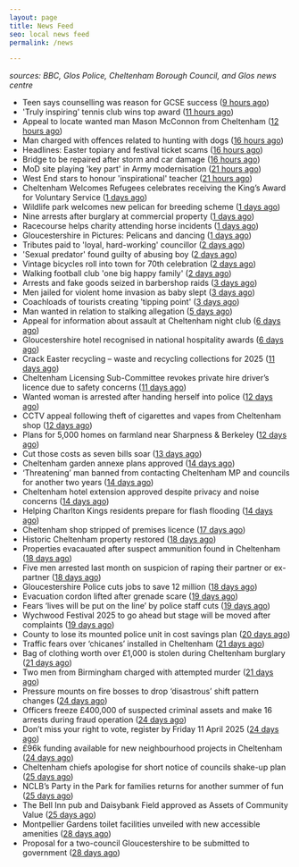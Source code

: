 ```yaml
---
layout: page
title: News Feed
seo: local news feed
permalink: /news

---
```


_sources: BBC, Glos Police, Cheltenham Borough Council, and Glos news centre_

<!-- news_marker starts -->
- Teen says counselling was reason for GCSE success ([9 hours ago](https://www.bbc.com/news/articles/czrv6n65806o))
- 'Truly inspiring' tennis club wins top award ([11 hours ago](https://www.bbc.com/news/articles/c8rggkl72dyo))
- Appeal to locate wanted man Mason McConnon from Cheltenham ([12 hours ago](https://gloucesternewscentre.co.uk/appeal-to-locate-wanted-man-mason-mcconnon-from-cheltenham/))
- Man charged with offences related to hunting with dogs ([16 hours ago](https://gloucesternewscentre.co.uk/man-charged-with-offences-related-to-hunting-with-dogs/))
- Headlines: Easter topiary and festival ticket scams ([16 hours ago](https://www.bbc.com/news/articles/c2lz7ny9xzlo))
- Bridge to be repaired after storm and car damage ([16 hours ago](https://www.bbc.com/news/articles/cn4j7v4n43ko))
- MoD site playing 'key part' in Army modernisation ([21 hours ago](https://www.bbc.com/news/articles/cwyn3ryydz7o))
- West End stars to honour 'inspirational' teacher ([21 hours ago](https://www.bbc.com/news/articles/cyvqqme82zvo))
- Cheltenham Welcomes Refugees celebrates receiving the King’s Award for Voluntary Service ([1 days ago](https://gloucesternewscentre.co.uk/cheltenham-welcomes-refugees-celebrates-receiving-the-kings-award-for-voluntary-service/))
- Wildlife park welcomes new pelican for breeding scheme ([1 days ago](https://www.bbc.com/news/articles/cd6j2gev4y9o))
- Nine arrests after burglary at commercial property ([1 days ago](https://www.bbc.com/news/articles/cjr7lj51dnjo))
- Racecourse helps charity attending horse incidents ([1 days ago](https://www.bbc.com/news/articles/cd6jjj89vg1o))
- Gloucestershire in Pictures: Pelicans and dancing ([1 days ago](https://www.bbc.com/news/articles/c30qq5374qpo))
- Tributes paid to 'loyal, hard-working' councillor ([2 days ago](https://www.bbc.com/news/articles/c17552qngqzo))
- 'Sexual predator' found guilty of abusing boy ([2 days ago](https://www.bbc.com/news/articles/c0m9re8wkxko))
- Vintage bicycles roll into town for 70th celebration ([2 days ago](https://www.bbc.com/news/articles/cq67yj24436o))
- Walking football club 'one big happy family' ([2 days ago](https://www.bbc.com/news/articles/ce8447vrm21o))
- Arrests and fake goods seized in barbershop raids ([3 days ago](https://www.bbc.com/news/articles/c4gr2z749m0o))
- Men jailed for violent home invasion as baby slept ([3 days ago](https://www.bbc.com/news/articles/ckg17k99jl5o))
- Coachloads of tourists creating 'tipping point' ([3 days ago](https://www.bbc.com/news/articles/cn89w353840o))
- Man wanted in relation to stalking allegation ([5 days ago](https://gloucesternewscentre.co.uk/man-wanted-in-relation-to-stalking-allegation/))
- Appeal for information about assault at Cheltenham night club ([6 days ago](https://gloucesternewscentre.co.uk/appeal-for-information-about-assault-at-cheltenham-night-club/))
- Gloucestershire hotel recognised in national hospitality awards ([6 days ago](https://gloucesternewscentre.co.uk/gloucestershire-hotel-recognised-in-national-hospitality-awards/))
- Crack Easter recycling – waste and recycling collections for 2025 ([11 days ago](https://www.cheltenham.gov.uk/news/article/3002/crack_easter_recycling_%E2%80%93_waste_and_recycling_collections_for_2025))
- Cheltenham Licensing Sub-Committee revokes private hire driver’s licence due to safety concerns ([11 days ago](https://www.cheltenham.gov.uk/news/article/3001/cheltenham_licensing_sub-committee_revokes_private_hire_drivers_licence_due_to_safety_concerns))
- Wanted woman is arrested after handing herself into police ([12 days ago](https://gloucesternewscentre.co.uk/wanted-woman-is-arrested-after-handing-herself-into-police/))
- CCTV appeal following theft of cigarettes and vapes from Cheltenham shop ([12 days ago](https://gloucesternewscentre.co.uk/cctv-appeal-following-theft-of-cigarettes-and-vapes-from-cheltenham-shop/))
- Plans for 5,000 homes on farmland near Sharpness & Berkeley ([12 days ago](https://www.bbc.co.uk/sounds/play/p0l1v3k3))
- Cut those costs as seven bills soar ([13 days ago](https://www.bbc.co.uk/sounds/play/p0l1mstk))
- Cheltenham garden annexe plans approved ([14 days ago](https://gloucesternewscentre.co.uk/cheltenham-garden-annexe-plans-approved/))
- ‘Threatening’ man banned from contacting Cheltenham MP and councils for another two years ([14 days ago](https://gloucesternewscentre.co.uk/threatening-man-banned-from-contacting-cheltenham-mp-and-councils-for-another-two-years/))
- Cheltenham hotel extension approved despite privacy and noise concerns ([14 days ago](https://gloucesternewscentre.co.uk/cheltenham-hotel-extension-approved-despite-privacy-and-noise-concerns/))
- Helping Charlton Kings residents prepare for flash flooding ([14 days ago](https://www.cheltenham.gov.uk/news/article/3000/helping_charlton_kings_residents_prepare_for_flash_flooding))
- Cheltenham shop stripped of premises licence ([17 days ago](https://gloucesternewscentre.co.uk/cheltenham-shop-stripped-of-premises-licence/))
- Historic Cheltenham property restored ([18 days ago](https://gloucesternewscentre.co.uk/historic-cheltenham-property-restored/))
- Properties evacauated after suspect ammunition found in Cheltenham ([18 days ago](https://gloucesternewscentre.co.uk/propeties-evacauated-after-suspect-ammuintion-found-in-cheltenham/))
- Five men arrested last month on suspicion of raping their partner or ex-partner ([18 days ago](https://gloucesternewscentre.co.uk/five-men-arrested-last-month-on-suspicion-of-raping-their-partner-or-ex-partner/))
- Gloucestershire Police cuts jobs to save 12 million ([18 days ago](https://www.bbc.co.uk/sounds/play/p0l0mzhx))
- Evacuation cordon lifted after grenade scare ([19 days ago](https://gloucesternewscentre.co.uk/evacuation-cordon-lifted-after-grenade-scare/))
- Fears ‘lives will be put on the line’ by police staff cuts ([19 days ago](https://gloucesternewscentre.co.uk/fears-lives-will-be-put-on-the-line-by-police-staff-cuts/))
- Wychwood Festival 2025 to go ahead but stage will be moved after complaints ([19 days ago](https://gloucesternewscentre.co.uk/wychwood-festival-2025-to-go-ahead-but-stage-will-be-moved-after-complaints/))
- County to lose its mounted police unit in cost savings plan ([20 days ago](https://gloucesternewscentre.co.uk/county-to-lose-its-mounted-police-unit-in-cost-savings-plan/))
- Traffic fears over ‘chicanes’ installed in Cheltenham ([21 days ago](https://gloucesternewscentre.co.uk/traffic-fears-over-chicanes-installed-in-cheltenham/))
- Bag of clothing worth over £1,000 is stolen during Cheltenham burglary ([21 days ago](https://gloucesternewscentre.co.uk/bag-of-clothing-worth-over-1000-is-stolen-during-cheltenham-burglary/))
- Two men from Birmingham charged with attempted murder ([21 days ago](https://gloucesternewscentre.co.uk/two-men-from-birmingham-charged-with-attempted-murder/))
- Pressure mounts on fire bosses to drop ‘disastrous’ shift pattern changes ([24 days ago](https://gloucesternewscentre.co.uk/pressure-mounts-on-fire-bosses-to-drop-disastrous-shift-pattern-changes/))
- Officers freeze £400,000 of suspected criminal assets and make 16 arrests during fraud operation ([24 days ago](https://gloucesternewscentre.co.uk/officers-freeze-400000-of-suspected-criminal-assets-and-make-16-arrests-during-fraud-operation/))
- Don’t miss your right to vote, register by Friday 11 April 2025 ([24 days ago](https://www.cheltenham.gov.uk/news/article/2999/dont_miss_your_right_to_vote_register_by_friday_11_april_2025))
- £96k funding available for new neighbourhood projects in Cheltenham ([24 days ago](https://www.cheltenham.gov.uk/news/article/2998/96k_funding_available_for_new_neighbourhood_projects_in_cheltenham))
- Cheltenham chiefs apologise for short notice of councils shake-up plan ([25 days ago](https://gloucesternewscentre.co.uk/cheltenham-chiefs-apologise-for-short-notice-of-councils-shake-up-plan/))
- NCLB’s Party in the Park for families returns for another summer of fun ([25 days ago](https://www.cheltenham.gov.uk/news/article/2997/nclbs_party_in_the_park_for_families_returns_for_another_summer_of_fun))
- The Bell Inn pub and Daisybank Field approved as Assets of Community Value ([25 days ago](https://www.cheltenham.gov.uk/news/article/2996/the_bell_inn_pub_and_daisybank_field_approved_as_assets_of_community_value))
- Montpellier Gardens toilet facilities unveiled with new accessible amenities ([28 days ago](https://www.cheltenham.gov.uk/news/article/2995/montpellier_gardens_toilet_facilities_unveiled_with_new_accessible_amenities))
- Proposal for a two-council Gloucestershire to be submitted to government ([28 days ago](https://www.cheltenham.gov.uk/news/article/2994/proposal_for_a_two-council_gloucestershire_to_be_submitted_to_government))

<!-- news_marker ends -->
